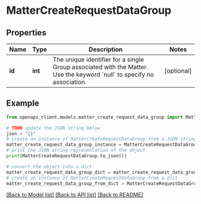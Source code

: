 # MatterCreateRequestDataGroup


## Properties

Name | Type | Description | Notes
------------ | ------------- | ------------- | -------------
**id** | **int** | The unique identifier for a single Group associated with the Matter. Use the keyword &#x60;null&#x60; to specify no association. | [optional] 

## Example

```python
from openapi_client.models.matter_create_request_data_group import MatterCreateRequestDataGroup

# TODO update the JSON string below
json = "{}"
# create an instance of MatterCreateRequestDataGroup from a JSON string
matter_create_request_data_group_instance = MatterCreateRequestDataGroup.from_json(json)
# print the JSON string representation of the object
print(MatterCreateRequestDataGroup.to_json())

# convert the object into a dict
matter_create_request_data_group_dict = matter_create_request_data_group_instance.to_dict()
# create an instance of MatterCreateRequestDataGroup from a dict
matter_create_request_data_group_from_dict = MatterCreateRequestDataGroup.from_dict(matter_create_request_data_group_dict)
```
[[Back to Model list]](../README.md#documentation-for-models) [[Back to API list]](../README.md#documentation-for-api-endpoints) [[Back to README]](../README.md)


